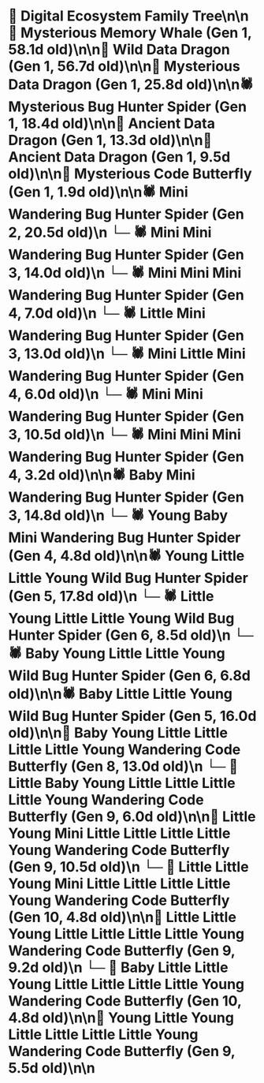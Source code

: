 # 🌳 Digital Ecosystem Family Tree\n\n🐋 Mysterious Memory Whale (Gen 1, 58.1d old)\n\n🐉 Wild Data Dragon (Gen 1, 56.7d old)\n\n🐉 Mysterious Data Dragon (Gen 1, 25.8d old)\n\n🕷️ Mysterious Bug Hunter Spider (Gen 1, 18.4d old)\n\n🐉 Ancient Data Dragon (Gen 1, 13.3d old)\n\n🐉 Ancient Data Dragon (Gen 1, 9.5d old)\n\n🦋 Mysterious Code Butterfly (Gen 1, 1.9d old)\n\n🕷️ Mini Wandering Bug Hunter Spider (Gen 2, 20.5d old)\n  └─ 🕷️ Mini Mini Wandering Bug Hunter Spider (Gen 3, 14.0d old)\n    └─ 🕷️ Mini Mini Mini Wandering Bug Hunter Spider (Gen 4, 7.0d old)\n  └─ 🕷️ Little Mini Wandering Bug Hunter Spider (Gen 3, 13.0d old)\n    └─ 🕷️ Mini Little Mini Wandering Bug Hunter Spider (Gen 4, 6.0d old)\n  └─ 🕷️ Mini Mini Wandering Bug Hunter Spider (Gen 3, 10.5d old)\n    └─ 🕷️ Mini Mini Mini Wandering Bug Hunter Spider (Gen 4, 3.2d old)\n\n🕷️ Baby Mini Wandering Bug Hunter Spider (Gen 3, 14.8d old)\n  └─ 🕷️ Young Baby Mini Wandering Bug Hunter Spider (Gen 4, 4.8d old)\n\n🕷️ Young Little Little Young Wild Bug Hunter Spider (Gen 5, 17.8d old)\n  └─ 🕷️ Little Young Little Little Young Wild Bug Hunter Spider (Gen 6, 8.5d old)\n  └─ 🕷️ Baby Young Little Little Young Wild Bug Hunter Spider (Gen 6, 6.8d old)\n\n🕷️ Baby Little Little Young Wild Bug Hunter Spider (Gen 5, 16.0d old)\n\n🦋 Baby Young Little Little Little Little Young Wandering Code Butterfly (Gen 8, 13.0d old)\n  └─ 🦋 Little Baby Young Little Little Little Little Young Wandering Code Butterfly (Gen 9, 6.0d old)\n\n🦋 Little Young Mini Little Little Little Little Young Wandering Code Butterfly (Gen 9, 10.5d old)\n  └─ 🦋 Little Little Young Mini Little Little Little Little Young Wandering Code Butterfly (Gen 10, 4.8d old)\n\n🦋 Little Little Young Little Little Little Little Young Wandering Code Butterfly (Gen 9, 9.2d old)\n  └─ 🦋 Baby Little Little Young Little Little Little Little Young Wandering Code Butterfly (Gen 10, 4.8d old)\n\n🦋 Young Little Young Little Little Little Little Young Wandering Code Butterfly (Gen 9, 5.5d old)\n\n